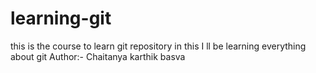 # learning-git
this is the course to learn git repository
in this I ll be learning everything about git
Author:- Chaitanya karthik basva
